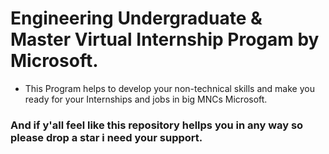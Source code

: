 # Engineering Undergraduate & Master Virtual Internship Progam by Microsoft.

- This Program helps to develop your non-technical skills and make you ready for your Internships and jobs in big MNCs Microsoft.

### And if y'all feel like this repository hellps you in any way so please drop a star i need your support. 
